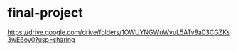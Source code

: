# final-project

https://drive.google.com/drive/folders/1OWUYNGWuWvuL5ATv8a03CGZKs3wE6oy0?usp=sharing
